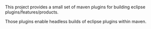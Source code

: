 This project provides a small set of maven plugins for building eclipse plugins/features/products.

Those plugins enable headless builds of eclipse plugins within maven.